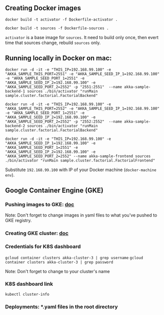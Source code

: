 
## Creating Docker images

```
docker build -t activator -f Dockerfile-activator .

docker build -t sources -f Dockerfile-sources .
```

`activator` is a base image for `sources`. It need to build only once, then evert time that sources change, rebuild `sources` only.


## Running locally in Docker on mac:

```
docker run -d -it -e "THIS_IP=192.168.99.100" -e "AKKA_SAMPLE_THIS_PORT=2551" -e "AKKA_SAMPLE_SEED_IP_1=192.168.99.100" -e "AKKA_SAMPLE_SEED_PORT_1=2551" -e "AKKA_SAMPLE_SEED_IP_2=192.168.99.100" -e "AKKA_SAMPLE_SEED_PORT_2=2552" -p "2551:2551"  --name akka-sample-backend-1 sources ./bin/activator "runMain sample.cluster.factorial.FactorialBackend"

docker run -d -it -e "THIS_IP=192.168.99.100" -e "AKKA_SAMPLE_THIS_PORT=2552" -e "AKKA_SAMPLE_SEED_IP_1=192.168.99.100" -e "AKKA_SAMPLE_SEED_PORT_1=2551" -e "AKKA_SAMPLE_SEED_IP_2=192.168.99.100" -e "AKKA_SAMPLE_SEED_PORT_2=2552" -p "2552:2552"  --name akka-sample-backend-2 sources ./bin/activator "runMain sample.cluster.factorial.FactorialBackend"

docker run -d -it -e "THIS_IP=192.168.99.100" -e "AKKA_SAMPLE_SEED_IP_1=192.168.99.100" -e "AKKA_SAMPLE_SEED_PORT_1=2551" -e "AKKA_SAMPLE_SEED_IP_2=192.168.99.100" -e "AKKA_SAMPLE_SEED_PORT_2=2552" --name akka-sample-frontend sources ./bin/activator "runMain sample.cluster.factorial.FactorialFrontend"
```

Substitute `192.168.99.100` with IP of your Docker machine (`docker-machine env`).

## Google Container Engine (GKE)

### Pushing images to GKE: [doc](https://cloud.google.com/container-registry/docs/pushing)

Note: Don't forget to change images in yaml files to what you've pushed to GKE registry.

### Creating GKE cluster: [doc](https://cloud.google.com/container-engine/docs/clusters/operations)

### Credentials for K8S dashboard
`gcloud container clusters akka-cluster-3 | grep username`
`gcloud container clusters akka-cluster-3 | grep password`

Note: Don't forget to change to your cluster's name

### K8S dashboard link
`kubectl cluster-info`

### Deployments: *.yaml files in the root directory
